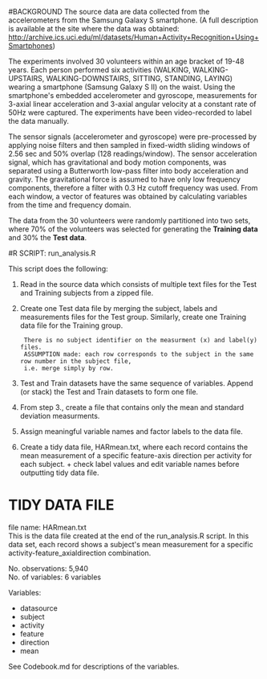 #BACKGROUND
The source data are data collected from the accelerometers from the Samsung Galaxy S smartphone. 
(A full description is available at the site where the data was obtained: 
http://archive.ics.uci.edu/ml/datasets/Human+Activity+Recognition+Using+Smartphones)

The experiments involved 30 volunteers within an age bracket of 19-48 years. Each person performed six activities (WALKING, WALKING-UPSTAIRS, WALKING-DOWNSTAIRS, SITTING, STANDING, LAYING) wearing a smartphone (Samsung Galaxy S II) on the waist.  Using the smartphone's embedded accelerometer and gyroscope, measurements for 3-axial linear acceleration and 3-axial angular velocity at a constant rate of 50Hz were captured. 
The experiments have been video-recorded to label the data manually. 

The sensor signals (accelerometer and gyroscope) were pre-processed by applying noise filters and then sampled in fixed-width sliding windows of 2.56 sec and 50% overlap (128 readings/window). The sensor acceleration signal, which has gravitational and body motion components, was separated using a Butterworth low-pass filter into body acceleration and gravity. The gravitational force is assumed to have only low frequency components, therefore a filter with 0.3 Hz cutoff frequency was used. From each window, a vector of features was obtained by calculating variables from the time and frequency domain.

The data from the 30 volunteers were randomly partitioned into two sets, where 70% of the volunteers was selected for generating the **Training data** and 30% the **Test data**. 




#R SCRIPT: run_analysis.R

This script does the following: 

1. Read in the source data which consists of multiple text files for the Test and Training subjects from a zipped file.
2. Create one Test data file by merging the subject, labels and measurements files for the Test group. Similarly, create one Training data file for the Training group.

        There is no subject identifier on the measurment (x) and label(y) files. 
        ASSUMPTION made: each row corresponds to the subject in the same row number in the subject file, 
        i.e. merge simply by row.
        
3. Test and Train datasets have the same sequence of variables. Append (or stack) the Test and Train datasets to form one file.
4. From step 3., create a file that contains only the mean and standard deviation measurments.
5. Assign meaningful variable names and factor labels to the data file.  
6. Create a tidy data file, HARmean.txt, where each record contains the mean measurement of a specific feature-axis direction per activity for each subject.
       + check label values and edit variable names before outputting tidy data file.
       

# TIDY DATA FILE
file name:  HARmean.txt  
This is the data file created at the end of the run_analysis.R script. In this data set, each record shows a subject's mean measurement for a specific activity-feature_axialdirection combination.

No. observations: 5,940   
No. of variables: 6 variables  

Variables:  
   - datasource  
   - subject    
   - activity  
   - feature     
   - direction  
   - mean       
 
See Codebook.md for descriptions of the variables.
